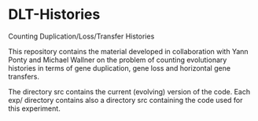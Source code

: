 # DLT-Histories
Counting Duplication/Loss/Transfer Histories

This repository contains the material developed in collaboration with Yann Ponty and Michael Wallner on the problem of counting evolutionary histories in terms of gene duplication, gene loss and horizontal gene transfers.

The directory src contains the current (evolving) version of the code.
Each exp/ directory contains also a directory src containing the code used for this experiment.